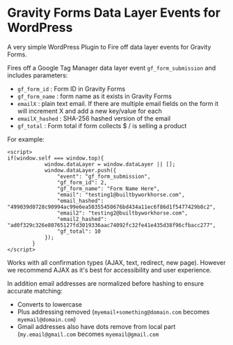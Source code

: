 # Gravity Forms Data Layer Events for WordPress
A very simple WordPress Plugin to Fire off data layer events for Gravity Forms.

Fires off a Google Tag Manager data layer event `gf_form_submission` and includes parameters: 

*  `gf_form_id`  : Form ID in Gravity Forms
*  `gf_form_name` : form name as it exists in Gravity Forms
*  `emailX` : plain text email. If there are multiple email fields on the form it will increment X and add a new key/value for each
* `emailX_hashed` : SHA-256 hashed version of the email
* `gf_total` : Form total if form collects $ / is selling a product

For example:

```
<script>
if(window.self === window.top){
            window.dataLayer = window.dataLayer || [];
            window.dataLayer.push({
                "event": "gf_form_submission",
                "gf_form_id": 2,
                "gf_form_name": "Form Name Here",
                "email": "testing1@builtbyworkhorse.com",
                "email_hashed": "499039d0728c90994ac99e6ea50355450676bd434a11ec6f86d1f5477429b8c2",
                "email2": "testing2@builtbyworkhorse.com",
                "email2_hashed": "ad0f329c326e80765127fd3019336aac74092fc32fe41e435d38f96cfbacc277",
                "gf_total": 10                
            });
        }
</script>
```

Works with all confirmation types (AJAX, text, redirect, new page). However we recommend AJAX as it's best for accessibility and user experience.

In addition email addresses are normalized before hashing to ensure accurate matching:

* Converts to lowercase
* Plus addressing removed (`myemail+something@domain.com` becomes `myemail@domain.com`)
* Gmail addresses also have dots remove from local part (`my.email@gmail.com` becomes `myemail@gmail.com`
